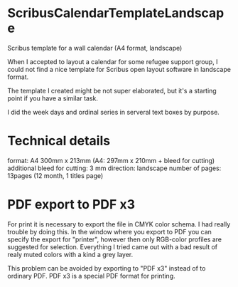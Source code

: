 # ScribusCalendarTemplateLandscape
Scribus template for a wall calendar (A4 format, landscape)

When I accepted to layout a calendar for some refugee support group, I could not find a nice template for Scribus open layout software in landscape format. 

The template I created might be not super elaborated, but it's a starting point if you have a similar task. 

I did the week days and ordinal series in serveral text boxes by purpose. 

# Technical details
format: A4 300mm x 213mm (A4: 297mm x 210mm + bleed for cutting)
additional bleed for cutting: 3 mm 
direction: landscape
number of pages: 13pages (12 month, 1 titles page)



# PDF export to PDF x3
For print it is necessary to export the file in CMYK color schema. I had really trouble by doing this. In the window where you export to PDF you can specify the export for "printer", however then only RGB-color profiles are suggested for selection. Everything I tried came out with a bad result of realy muted colors with a kind a grey layer. 

This problem can be avoided by exporting to "PDF x3" instead of to ordinary PDF. PDF x3 is a special PDF format for printing.
